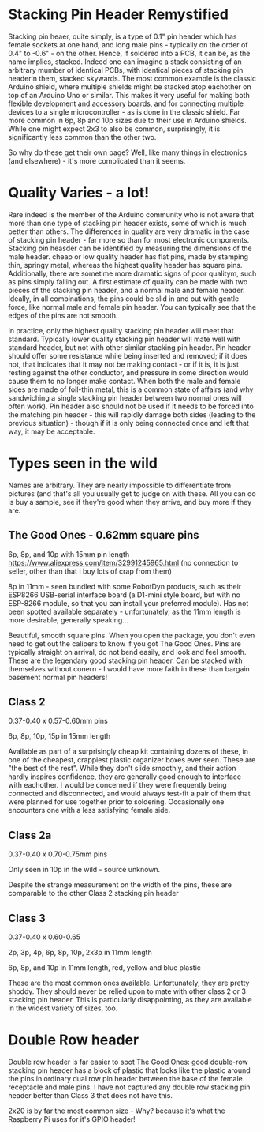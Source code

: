 # Stacking Pin Header Remystified
Stacking pin heaer, quite simply, is a type of 0.1" pin header which has female sockets at one hand, and long male pins - typically on the order of 0.4" to -0.6" - on the other. Hence, if soldered into a PCB, it can be, as the name implies, stacked. Indeed one can imagine a stack consisting of an arbitrary mumber of identical PCBs, with identical pieces of stacking pin headerin them, stacked skywards. The most common example is the classic Arduino shield, where multiple shields might be stacked atop eachother on top of an Arduino Uno or similar. This makes it very useful for making both flexible development and accessory boards, and for connecting multiple devices to a single microcontroller - as is done in the classic shield. Far more common in 6p, 8p and 10p sizes due to their use in Arduino shields. While one might expect 2x3 to also be common, surprisingly, it is significantly less common than the other two.

So why do these get their own page? Well, like many things in electronics (and elsewhere) - it's more complicated than it seems.

# Quality Varies - a lot!
Rare indeed is the member of the Arduino community who is not aware that more than one type of stacking pin header exists, some of which is much better than others. The differences in quality are very dramatic in the case of stacking pin header - far more so than for most electronic components. Stacking pin heasder can be identified by measuring the dimensions of the male header. cheap or low quality header has flat pins, made by stamping thin, springy metal, whereas the highest quality header has square pins. Additionally, there are sometime more dramatic signs of poor qualitym, such as pins simply falling out. A first estimate of quality can be made with two pieces of the stacking pin header, and a normal male and female header. Ideally, in all combinations, the pins could be slid in and out with gentle force, like normal male and female pin header. You can typically see that the edges of the pins are not smooth. 

In practice, only the highest quality stacking pin header will meet that standard. Typically lower quality stacking pin header will mate well with standard header, but not with other similar stacking pin header. Pin header should offer some resistance while being inserted and removed; if it does not, that indicates that it may not be making contact - or if it is, it is just resting against the other conductor, and pressure in some direction would cause them to no longer make contact. When both the male and female sides are made of foil-thin metal, this is a common state of affairs (and why sandwiching a single stacking pin header between two normal ones will often work). Pin header also should not be used if it needs to be forced into the matching pin header - this will rapidly damage both sides (leading to the previous situation) - though if it is only being connected once and left that way, it may be acceptable. 

# Types seen in the wild
Names are arbitrary. They are nearly impossible to differentiate from pictures (and that's all you usually get to judge on with these. All you can do is buy a sample, see if they're good when they arrive, and buy more if they are.

## The Good Ones - 0.62mm square pins
6p, 8p, and 10p with 15mm pin length https://www.aliexpress.com/item/32991245965.html (no connection to seller, other than that I buy lots of crap from them)

8p in 11mm - seen bundled with some RobotDyn products, such as their ESP8266 USB-serial interface board (a D1-mini style board, but with no ESP-8266 module, so that you can install your preferred module). Has not been spotted available separately - unfortunately, as the 11mm length is more desirable, generally speaking...

Beautiful, smooth square pins. When you open the package, you don't even need to get out the calipers to know if you got The Good Ones. Pins are typically straight on arrival, do not bend easily, and look and feel smooth. These are the legendary good stacking pin header. Can be stacked with themselves without conern - I would have more faith in these than bargain basement normal pin headers!

## Class 2
0.37-0.40 x 0.57-0.60mm pins

6p, 8p, 10p, 15p in 15mm length

Available as part of a surprisingly cheap kit containing dozens of these, in one of the cheapest, crappiest plastic organizer boxes ever seen. These are "the best of the rest". While they don't slide smoothly, and their action hardly inspires confidence, they are generally good enough to interface with eachother. I would be concerned if they were frequently being connected and disconnected, and would always test-fit a pair of them that were planned for use together prior to soldering. Occasionally one encounters one with a less satisfying female side.

## Class 2a
0.37-0.40 x 0.70-0.75mm pins

Only seen in 10p in the wild - source unknown.

Despite the strange measurement on the width of the pins, these are comparable to the other Class 2 stacking pin header

## Class 3
0.37-0.40 x 0.60-0.65

2p, 3p, 4p, 6p, 8p, 10p, 2x3p in 11mm length

6p, 8p, and 10p in 11mm length, red, yellow and blue plastic

These are the most common ones available. Unfortunately, they are pretty shoddy. They should never be relied upon to mate with other class 2 or 3 stacking pin header. This is particularly disappointing, as they are available in the widest variety of sizes, too. 

# Double Row header
Double row header is far easier to spot The Good Ones: good double-row stacking pin header has a block of plastic that looks like the plastic around the pins in ordinary dual row pin header between the base of the female receptacle and male pins. I have not captured any double row stacking pin header better than Class 3 that does not have this. 

2x20 is by far the most common size - Why? because it's what the Raspberry Pi uses for it's GPIO header!
